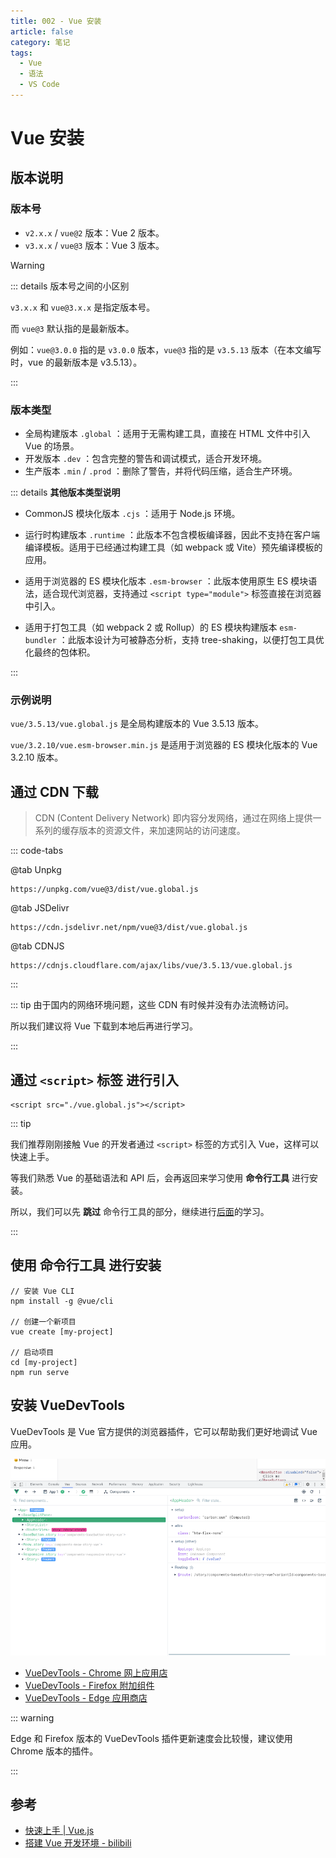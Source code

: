 ```yaml
---
title: 002 - Vue 安装
article: false
category: 笔记
tags:
  - Vue
  - 语法
  - VS Code
---
```


# Vue 安装

## 版本说明

### 版本号
- `v2.x.x` / `vue@2` 版本：Vue 2 版本。
- `v3.x.x` / `vue@3` 版本：Vue 3 版本。

> [!warning]
>
> ::: details 版本号之间的小区别
>
> `v3.x.x` 和 `vue@3.x.x` 是指定版本号。
>
> 而 `vue@3` 默认指的是最新版本。
>
> 例如：`vue@3.0.0` 指的是 `v3.0.0` 版本，`vue@3` 指的是 `v3.5.13` 版本（在本文编写时，vue 的最新版本是 v3.5.13）。
>
> :::

### 版本类型

- 全局构建版本 `.global` ：适用于无需构建工具，直接在 HTML 文件中引入 Vue 的场景。
- 开发版本 `.dev` ：包含完整的警告和调试模式，适合开发环境。
- 生产版本 `.min` / `.prod` ：删除了警告，并将代码压缩，适合生产环境。

::: details **其他版本类型说明**

- CommonJS 模块化版本 `.cjs` ：适用于 Node.js 环境。

- 运行时构建版本 `.runtime` ：此版本不包含模板编译器，因此不支持在客户端编译模板。适用于已经通过构建工具（如 webpack 或 Vite）预先编译模板的应用。
  
- 适用于浏览器的 ES 模块化版本 `.esm-browser` ：此版本使用原生 ES 模块语法，适合现代浏览器，支持通过 `<script type="module">` 标签直接在浏览器中引入。

- 适用于打包工具（如 webpack 2 或 Rollup）的 ES 模块构建版本 `esm-bundler` ：此版本设计为可被静态分析，支持 tree-shaking，以便打包工具优化最终的包体积。

:::

### 示例说明

`vue/3.5.13/vue.global.js` 是全局构建版本的 Vue 3.5.13 版本。

`vue/3.2.10/vue.esm-browser.min.js` 是适用于浏览器的 ES 模块化版本的 Vue 3.2.10 版本。

## 通过 CDN 下载

> CDN (Content Delivery Network) 即内容分发网络，通过在网络上提供一系列的缓存版本的资源文件，来加速网站的访问速度。

::: code-tabs

@tab Unpkg
```shell:no-line-numbers
https://unpkg.com/vue@3/dist/vue.global.js
```

@tab JSDelivr
```shell:no-line-numbers
https://cdn.jsdelivr.net/npm/vue@3/dist/vue.global.js
```

@tab CDNJS
```shell:no-line-numbers
https://cdnjs.cloudflare.com/ajax/libs/vue/3.5.13/vue.global.js
```

:::

::: tip
由于国内的网络环境问题，这些 CDN 有时候并没有办法流畅访问。

所以我们建议将 Vue 下载到本地后再进行学习。

:::

## 通过 **`<script>` 标签** 进行引入

```html:no-line-numbers
<script src="./vue.global.js"></script>
```

::: tip

我们推荐刚刚接触 Vue 的开发者通过 `<script>` 标签的方式引入 Vue，这样可以快速上手。

等我们熟悉 Vue 的基础语法和 API 后，会再返回来学习使用 **命令行工具** 进行安装。

所以，我们可以先 **跳过** 命令行工具的部分，继续进行[后面](#安装-vuedevtools)的学习。

:::

## 使用 **命令行工具** 进行安装

```bash:no-line-numbers
// 安装 Vue CLI
npm install -g @vue/cli

// 创建一个新项目
vue create [my-project]

// 启动项目
cd [my-project]
npm run serve
```

## 安装 VueDevTools

VueDevTools 是 Vue 官方提供的浏览器插件，它可以帮助我们更好地调试 Vue 应用。

![VueDevTools](./image/VueDevTools.png)

- [VueDevTools - Chrome 网上应用店](https://chrome.google.com/webstore/detail/vuejs-devtools/nhdogjmejiglipccpnnnanhbledajbpd)
- [VueDevTools - Firefox 附加组件](https://addons.mozilla.org/zh-CN/firefox/addon/vue-js-devtools/)
- [VueDevTools - Edge 应用商店](https://microsoftedge.microsoft.com/addons/detail/vuejs-devtools/olofadcdnkkjdfgjcmjaadnlehnnihnl)

::: warning

Edge 和 Firefox 版本的 VueDevTools 插件更新速度会比较慢，建议使用 Chrome 版本的插件。

:::

## 参考

- [快速上手 | Vue.js](https://cn.vuejs.org/guide/quick-start)
- [搭建 Vue 开发环境 - bilibili](https://www.bilibili.com/video/BV1Zy4y1K7SH?&p=4)